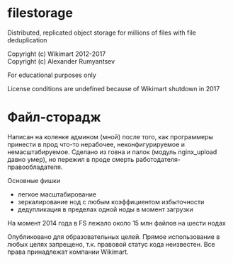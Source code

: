 # filestorage

Distributed, replicated object storage for millions of files with file deduplication

Copyright (c) Wikimart 2012-2017  
Copyright (c) Alexander Rumyantsev

For educational purposes only

License conditions are undefined because of Wikimart shutdown in 2017

# Файл-сторадж

Написан на коленке админом (мной) после того, как программеры принести в прод что-то нерабочее, неконфигурируемое и немасштабируемое.
Сделано из говна и палок (модуль nginx_upload давно умер), но пережил в проде смерть работодателя-правообладателя.

Основные фишки
- легкое масштабирование
- зеркалирование нод с любым коэффициентом избыточности
- дедупликация в пределах одной ноды в момент загрузки

На момент 2014 года в FS лежало около 15 млн файлов на шести нодах

Опубликовано для образовательных целей.
Прямое использование в любых целях запрещено, т.к. правовой статус кода неизвестен.
Все права принадлежат компании Wikimart.
